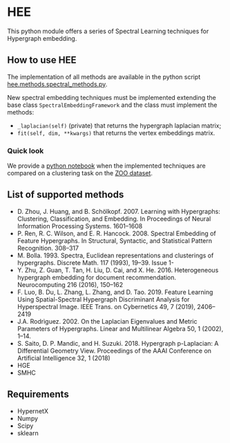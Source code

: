 # HEE
This python module offers a series of Spectral Learning techniques for Hypergraph embedding.


## How to use HEE
The implementation of all methods are available in the python script [hee.methods.spectral_methods.py](https://github.com/alessant/HEE/blob/master/hee/methods/spectral_methods.py).

New spectral embedding techniques must be implemented extending the base class `SpectralEmbeddingFramework` and the class must implement the methods: 
- `_laplacian(self)` (private) that returns the hypergraph laplacian matrix;
- `fit(self, dim, **kwargs)` that returns the vertex embeddings matrix.

### Quick look
We provide a [python notebook](https://github.com/alessant/HEE/blob/master/hee/notebook/laplacian_embedding.ipynb) when the implemented techniques are compared on a clustering task on the [ZOO dataset](https://archive.ics.uci.edu/ml/datasets/zoo).

## List of supported methods
- D. Zhou, J. Huang, and B. Schölkopf. 2007. Learning with Hypergraphs: Clustering, Classification, and Embedding. In Proceedings of Neural
Information Processing Systems. 1601–1608
- P. Ren, R. C. Wilson, and E. R. Hancock. 2008. Spectral Embedding of Feature Hypergraphs. In Structural, Syntactic, and Statistical Pattern
Recognition. 308–317
- M. Bolla. 1993. Spectra, Euclidean representations and clusterings of hypergraphs. Discrete Math. 117 (1993), 19–39. Issue 1-
- Y. Zhu, Z. Guan, T. Tan, H. Liu, D. Cai, and X. He. 2016. Heterogeneous hypergraph embedding for document recommendation. Neurocomputing
216 (2016), 150–162
- F. Luo, B. Du, L. Zhang, L. Zhang, and D. Tao. 2019. Feature Learning Using Spatial-Spectral Hypergraph Discriminant Analysis for Hyperspectral
Image. IEEE Trans. on Cybernetics 49, 7 (2019), 2406–2419
- J.A. Rodrìguez. 2002. On the Laplacian Eigenvalues and Metric Parameters of Hypergraphs. Linear and Multilinear Algebra 50, 1 (2002), 1–14.
- S. Saito, D. P. Mandic, and H. Suzuki. 2018. Hypergraph p-Laplacian: A Differential Geometry View. Proceedings of the AAAI Conference on Artificial
Intelligence 32, 1 (2018)
- HGE
- SMHC


## Requirements
- HypernetX
- Numpy
- Scipy
- sklearn

